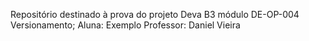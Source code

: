 Repositório destinado à prova do projeto Deva B3 módulo DE-OP-004 Versionamento; 
Aluna: Exemplo 
Professor: Daniel Vieira
